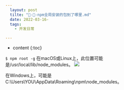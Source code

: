 ```yaml
---
  layout: post
  tilte: "🧨-🧨-npm全局安装的包到了哪里.md"
  date: 2022-03-16-
  tags: 
    - 开发日常

---
```



* content
{:toc}


`
$ npm root -g
`
在macOS或Linux上，此位置可能是/usr/local/lib/node_modules。
![](https://upload-images.jianshu.io/upload_images/15312191-5d5806aafd9e4436.png?imageMogr2/auto-orient/strip%7CimageView2/2/w/1240)

 在Windows上，可能是 C:\Users\YOU\AppData\Roaming\npm\node_modules。
